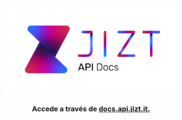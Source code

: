 <p align="center"><img width="400" src="https://github.com/dmlls/jizt-api-docs/blob/main/images/logo.png" alt="JIZT Api Docs"></p>

<h3 align="center">Accede a través de <a href="https://dmlls.github.io/jizt-tfg-api-docs">docs.api.jizt.it.</a></h3>

